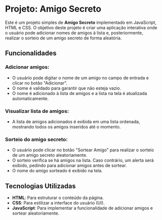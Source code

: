 # Projeto: Amigo Secreto

Este é um projeto simples de **Amigo Secreto** implementado em JavaScript, HTML e CSS. O objetivo deste projeto é criar uma aplicação interativa onde o usuário pode adicionar nomes de amigos à lista e, posteriormente, realizar o sorteio de um amigo secreto de forma aleatória.

## Funcionalidades

### Adicionar amigos:
- O usuário pode digitar o nome de um amigo no campo de entrada e clicar no botão "Adicionar".
- O nome é validado para garantir que não esteja vazio.
- O nome é adicionado à lista de amigos e a lista na tela é atualizada automaticamente.

### Visualizar lista de amigos:
- A lista de amigos adicionados é exibida em uma lista ordenada, mostrando todos os amigos inseridos até o momento.

### Sorteio do amigo secreto:
- O usuário pode clicar no botão "Sortear Amigo" para realizar o sorteio de um amigo secreto aleatoriamente.
- O sorteio verifica se há amigos na lista. Caso contrário, um alerta será exibido, pedindo para adicionar amigos antes de sortear.
- O nome do amigo sorteado é exibido na tela.

## Tecnologias Utilizadas
- **HTML**: Para estruturar o conteúdo da página.
- **CSS**: Para estilizar a interface do usuário (UI).
- **JavaScript**: Para implementar a funcionalidade de adicionar amigos e sortear aleatoriamente.


